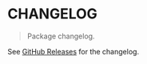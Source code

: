 # CHANGELOG

> Package changelog.

See [GitHub Releases](https://github.com/stdlib-js/assert-napi-has-property/releases) for the changelog.